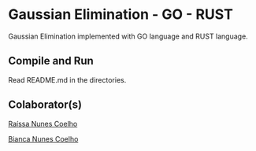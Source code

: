 # Gaussian Elimination - GO - RUST

Gaussian Elimination implemented with GO language and RUST language. 

## Compile and Run

Read README.md in the directories.

## Colaborator(s)

[Raíssa Nunes Coelho](https://github.com/raissa-coelho)
 
[Bianca Nunes Coelho](https://github.com/BiancaNCoelho)


